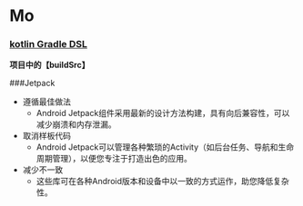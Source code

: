 # Mo

### [**kotlin Gradle DSL**](https://docs.gradle.org/current/userguide/kotlin_dsl.html#secmulti_project_builds)

**项目中的【buildSrc】**

###Jetpack

- 遵循最佳做法
  - Android Jetpack组件采用最新的设计方法构建，具有向后兼容性，可以减少崩溃和内存泄漏。
- 取消样板代码
  - Android Jetpack可以管理各种繁琐的Activity（如后台任务、导航和生命周期管理），以便您专注于打造出色的应用。
- 减少不一致
  - 这些库可在各种Android版本和设备中以一致的方式运作，助您降低复杂性。